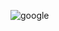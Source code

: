 ![google](https://user-images.githubusercontent.com/68664399/91718008-8dea7f80-ebcd-11ea-9adf-154f1b59ae73.png)
